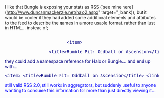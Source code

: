 I like that Bungie is exposing your stats as RSS ([see mine here](http://www.duncanmackenzie.net/halo2.aspx" target="_blank)), but it would be cooler if they had added some additional elements and attributes to the feed to describe the games in a more usable format, rather than just in HTML... instead of;

<pre><font color="#ffa500">
						<font color="#000080">&lt;item&gt;

				 <font color="#000080">&lt;title&gt;Rumble Pit: Oddball on Ascension<font color="#000080">&lt;/title&gt; <font color="#000080">&lt;link&gt;http://www.bungie.net/stats/gamestats.aspx?gameid=8132172&player=Festive Turkey<font color="#000080">&lt;/link&gt; <font color="#000080">&lt;pubDate&gt;Fri, 19 Nov 2004 07:45:07 GMT<font color="#000080">&lt;/pubDate&gt; <font color="#000080">&lt;guid&gt;http://www.bungie.net/stats/gamestats.aspx?gameid=8132172&player=Festive Turkey<font color="#000080">&lt;/guid&gt; <font color="#000080">&lt;description&gt; Game played at Fri, 19 Nov 2004 07:45:07 GMT&lt;br/&gt;&lt;br/&gt;Playlist: Rumble Pit&lt;br/&gt;Oddball on Ascension&lt;br/&gt;&lt;br/&gt;  &lt;b&gt;Gamertag (Team): Score, Kills, Deaths, Assists&lt;/b&gt;  &lt;br/&gt;l obvious l (1): 59, 14, 9, 5&lt;br/&gt;ScottyAK (0): 52, 16, 10, 6&lt;br/&gt; BK Assassin (2): 29, 6, 9, 1&lt;br/&gt;MAXODeeZ (3): 18, 7, 12, 4&lt;br/&gt; BattlingWheel (4): 15, 10, 13, 5&lt;br/&gt;Festive Turkey (5): 6, 5, 11, 5&lt;br/&gt; snackasaurus (6): 0, 6, 7, 6&lt;br/&gt;LionWrath716 (7): 0, 1, 0, 0&lt;br/&gt;  <font color="#000080">&lt;/description&gt;<font color="#000080">&lt;/item&gt;</pre>

they could add a namespace reference for Halo or Bungie.... and end up with...

<pre><font color="#000080">&lt;item&gt; <font color="#000080">&lt;title&gt;Rumble Pit: Oddball on Ascension<font color="#000080">&lt;/title&gt; <font color="#000080">&lt;link&gt;http://www.bungie.net/stats/gamestats.aspx?gameid=8132172&player=Festive Turkey<font color="#000080">&lt;/link&gt; <font color="#000080">&lt;pubDate&gt;Fri, 19 Nov 2004 07:45:07 GMT<font color="#000080">&lt;/pubDate&gt; <font color="#000080">&lt;guid&gt;http://www.bungie.net/stats/gamestats.aspx?gameid=8132172&player=Festive Turkey<font color="#000080">&lt;/guid&gt; <font color="#000080">&lt;description&gt; Game played at Fri, 19 Nov 2004 07:45:07 GMT&lt;br/&gt;&lt;br/&gt;Playlist: Rumble Pit&lt;br/&gt;Oddball on Ascension&lt;br/&gt;&lt;br/&gt;  &lt;b&gt;Gamertag (Team): Score, Kills, Deaths, Assists&lt;/b&gt;  &lt;br/&gt;l obvious l (1): 59, 14, 9, 5&lt;br/&gt;ScottyAK (0): 52, 16, 10, 6&lt;br/&gt; BK Assassin (2): 29, 6, 9, 1&lt;br/&gt;MAXODeeZ (3): 18, 7, 12, 4&lt;br/&gt; BattlingWheel (4): 15, 10, 13, 5&lt;br/&gt;Festive Turkey (5): 6, 5, 11, 5&lt;br/&gt; snackasaurus (6): 0, 6, 7, 6&lt;br/&gt;LionWrath716 (7): 0, 1, 0, 0&lt;br/&gt;  <font color="#000080">&lt;/description&gt; <font color="#0000ff">&lt;bungie:game&gt;    <font color="#0000ff">&lt;bungie:datePlayed&gt;Fri, 19 Nov 2004 07:45:07 GMT<font color="#0000ff">&lt;/bungie:datePlayed&gt;    <font color="#0000ff">&lt;bungie:playlist&gt;Playlist: Rumble Pit<font color="#0000ff">&lt;/bungieplaylist&gt;    <font color="#0000ff">&lt;bungie:variant&gt;Oddball<font color="#0000ff">&lt;/bungie:variant&gt;    <font color="#0000ff">&lt;bungie:map&gt;Ascension<font color="#0000ff">&lt;/bungie:map&gt;    <font color="#0000ff">&lt;bungie:players&gt;       <font color="#0000ff">&lt;bungie:player&gt;          <font color="#0000ff">&lt;bungie:gamertag&gt;Festive Turkey<font color="#0000ff">&lt;/bungie:gamertag&gt;          <font color="#0000ff">&lt;bungie:score&gt;6<font color="#0000ff">&lt;/bungie:score&gt;          <font color="#0000ff">&lt;bungie:kills&gt;5<font color="#0000ff">&lt;/bungie:kills&gt;          &lt;<font color="#0000ff">bungie:deaths&gt;11<font color="#0000ff">&lt;/bungie:deaths&gt;          <font color="#0000ff">&lt;bungie:assists&gt;5<font color="#0000ff">&lt;/bungie:assists&gt;       <font color="#0000ff">&lt;/bungie:player&gt;    <font color="#0000ff">&lt;/bungie:players&gt; <font color="#0000ff">&lt;/bungie:game&gt;<font color="#0000ff">&lt;/item&gt;</pre>

still valid RSS 2.0, still works in aggregators, but suddenly useful to anyone wanting to consume this information for more than just directly viewing it...